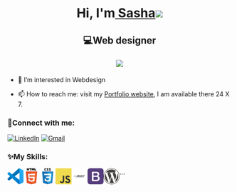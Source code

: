 <h1 align="center">Hi, I'm<a href="https://www.linkedin.com/in/sasha-minakova-406112215/" target="_blank"> Sasha</a><img src="https://raw.githubusercontent.com/MartinHeinz/MartinHeinz/master/wave.gif" width="30px"></h1>
<h2 align="center">💻Web designer</h2>
<h3 align="center"> <img src="https://readme-typing-svg.herokuapp.com?color=0357F7&lines=Welcome+to+Sasha's+Github+Profile+%3A)" /> </h3>

- 👀 I’m interested in Webdesign

- 📫 How to reach me: visit my <a href="https://sasha1295.github.io/" target="_blank">Portfolio website</a>, I am available there 24 X 7.

<h3 align="left">💬Connect with me:</h3>
<div align="left">
<a href="https://www.linkedin.com/in/sasha-minakova-406112215/"><img alt="LinkedIn" src="https://img.shields.io/badge/linkedin-%230077B5.svg?style=for-the-badge&logo=linkedin&logoColor=white"/></a>
<a href="mailto:sasha.minakova1275@gmail.com"><img alt="Gmail" src="https://img.shields.io/badge/Gmail-D14836?style=for-the-badge&logo=gmail&logoColor=white"/></a>
</div>

<h3 align="left">✨My Skills:</h3>
<div align="left">
<img align="left" alt="Visual Studio Code" width="36px" src="https://raw.githubusercontent.com/github/explore/80688e429a7d4ef2fca1e82350fe8e3517d3494d/topics/visual-studio-code/visual-studio-code.png" />
<img align="left" alt="HTML5" width="36px" src="https://raw.githubusercontent.com/github/explore/80688e429a7d4ef2fca1e82350fe8e3517d3494d/topics/html/html.png" />
<img align="left" alt="CSS3" width="36px" src="https://raw.githubusercontent.com/github/explore/80688e429a7d4ef2fca1e82350fe8e3517d3494d/topics/css/css.png" />
<img align="left" alt="JavaScript" width="36px" src="https://raw.githubusercontent.com/github/explore/80688e429a7d4ef2fca1e82350fe8e3517d3494d/topics/javascript/javascript.png" />
<img align="left" alt="jQuery" width="36px" src="https://raw.githubusercontent.com/github/explore/80688e429a7d4ef2fca1e82350fe8e3517d3494d/topics/jquery/jquery.png" />
<img align="left" alt="Bootstrap" width="36px" src="https://raw.githubusercontent.com/github/explore/80688e429a7d4ef2fca1e82350fe8e3517d3494d/topics/bootstrap/bootstrap.png" />
<img align="left" alt="Wordpress" width="36px" src="https://raw.githubusercontent.com/github/explore/80688e429a7d4ef2fca1e82350fe8e3517d3494d/topics/wordpress/wordpress.png" />
...
<br />
</div>


